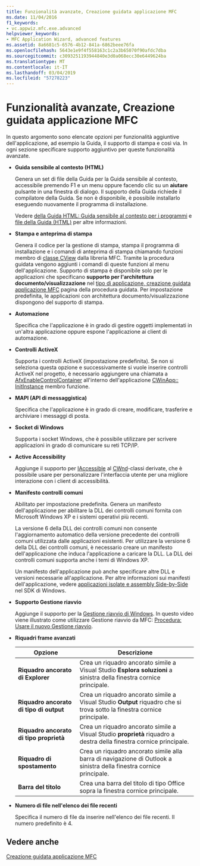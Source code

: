 ```yaml
---
title: Funzionalità avanzate, Creazione guidata applicazione MFC
ms.date: 11/04/2016
f1_keywords:
- vc.appwiz.mfc.exe.advanced
helpviewer_keywords:
- MFC Application Wizard, advanced features
ms.assetid: 8a6681c5-6576-4b12-841a-6862beee76fa
ms.openlocfilehash: 5643e1e9f4f558163c1c2a3b65070f90afdc7dba
ms.sourcegitcommit: c3093251193944840e3d0a068ecc30e6449624ba
ms.translationtype: MT
ms.contentlocale: it-IT
ms.lasthandoff: 03/04/2019
ms.locfileid: "57278223"
---
```

# <a name="advanced-features-mfc-application-wizard"></a>Funzionalità avanzate, Creazione guidata applicazione MFC

In questo argomento sono elencate opzioni per funzionalità aggiuntive dell'applicazione, ad esempio la Guida, il supporto di stampa e così via. In ogni sezione specificare supporto aggiuntivo per queste funzionalità avanzate.

- **Guida sensibile al contesto (HTML)**

   Genera un set di file della Guida per la Guida sensibile al contesto, accessibile premendo F1 e un menu oppure facendo clic su un **aiutare** pulsante in una finestra di dialogo. Il supporto della Guida richiede il compilatore della Guida. Se non è disponibile, è possibile installarlo eseguendo nuovamente il programma di installazione.

   Vedere [della Guida HTML: Guida sensibile al contesto per i programmi](../../mfc/html-help-context-sensitive-help-for-your-programs.md) e [file della Guida (HTML)](../../ide/help-files-html-help.md) per altre informazioni.

- **Stampa e anteprima di stampa**

   Genera il codice per la gestione di stampa, stampa il programma di installazione e i comandi di anteprima di stampa chiamando funzioni membro di [classe CView](../../mfc/reference/cview-class.md) dalla libreria MFC. Tramite la procedura guidata vengono aggiunti i comandi di queste funzioni al menu dell'applicazione. Supporto di stampa è disponibile solo per le applicazioni che specificano **supporto per l'architettura documento/visualizzazione** nel [tipo di applicazione, creazione guidata applicazione MFC](../../mfc/reference/application-type-mfc-application-wizard.md) pagina della procedura guidata. Per impostazione predefinita, le applicazioni con architettura documento/visualizzazione dispongono del supporto di stampa.

- **Automazione**

   Specifica che l'applicazione è in grado di gestire oggetti implementati in un'altra applicazione oppure espone l'applicazione ai client di automazione.

- **Controlli ActiveX**

   Supporta i controlli ActiveX (impostazione predefinita). Se non si seleziona questa opzione e successivamente si vuole inserire controlli ActiveX nel progetto, è necessario aggiungere una chiamata a [AfxEnableControlContainer](ole-initialization.md#afxenablecontrolcontainer) all'interno dell'applicazione [CWinApp:: InitInstance](../../mfc/reference/cwinapp-class.md#initinstance) membro funzione.

- **MAPI (API di messaggistica)**

   Specifica che l'applicazione è in grado di creare, modificare, trasferire e archiviare i messaggi di posta.

- **Socket di Windows**

   Supporta i socket Windows, che è possibile utilizzare per scrivere applicazioni in grado di comunicare su reti TCP/IP.

- **Active Accessibility**

   Aggiunge il supporto per [IAccessible](/windows/desktop/api/oleacc/nn-oleacc-iaccessible) al [CWnd](../../mfc/reference/cwnd-class.md)-classi derivate, che è possibile usare per personalizzare l'interfaccia utente per una migliore interazione con i client di accessibilità.

- **Manifesto controlli comuni**

   Abilitato per impostazione predefinita. Genera un manifesto dell'applicazione per abilitare la DLL dei controlli comuni fornita con Microsoft Windows XP e i sistemi operativi più recenti.

   La versione 6 della DLL dei controlli comuni non consente l'aggiornamento automatico della versione precedente dei controlli comuni utilizzata dalle applicazioni esistenti. Per utilizzare la versione 6 della DLL dei controlli comuni, è necessario creare un manifesto dell'applicazione che induca l'applicazione a caricare la DLL. La DLL dei controlli comuni supporta anche i temi di Windows XP.

   Un manifesto dell'applicazione può anche specificare altre DLL e versioni necessarie all'applicazione. Per altre informazioni sui manifesti dell'applicazione, vedere [applicazioni isolate e assembly Side-by-Side](/windows/desktop/SbsCs/isolated-applications-and-side-by-side-assemblies-portal) nel SDK di Windows.

- **Supporto Gestione riavvio**

   Aggiunge il supporto per la [Gestione riavvio di Windows](/windows/desktop/RstMgr/using-restart-manager). In questo video viene illustrato come utilizzare Gestione riavvio da MFC: [Procedura: Usare il nuovo Gestione riavvio](/previous-versions/visualstudio/visual-studio-2010/dd831853(v%3dvs.100)).

- **Riquadri frame avanzati**

   |Opzione|Descrizione|
   |------------|-----------------|
   |**Riquadro ancorato di Explorer**|Crea un riquadro ancorato simile a Visual Studio **Esplora soluzioni** a sinistra della finestra cornice principale.|
   |**Riquadro ancorato di tipo di output**|Crea un riquadro ancorato simile a Visual Studio **Output** riquadro che si trova sotto la finestra cornice principale.|
   |**Riquadro ancorato di tipo proprietà**|Crea un riquadro ancorato simile a Visual Studio **proprietà** riquadro a destra della finestra cornice principale.|
   |**Riquadro di spostamento**|Crea un riquadro ancorato simile alla barra di navigazione di Outlook a sinistra della finestra cornice principale.|
   |**Barra del titolo**|Crea una barra del titolo di tipo Office sopra la finestra cornice principale.|

- **Numero di file nell'elenco dei file recenti**

   Specifica il numero di file da inserire nell'elenco dei file recenti. Il numero predefinito è 4.

## <a name="see-also"></a>Vedere anche

[Creazione guidata applicazione MFC](../../mfc/reference/mfc-application-wizard.md)
